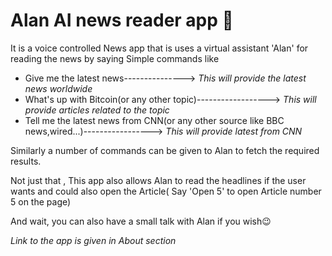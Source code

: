 # Alan AI news reader app 📰

It is a voice controlled News app that is uses a virtual assistant 'Alan' for reading the news by saying Simple commands like 
* Give me the latest news--------------->       *This will provide the latest news worldwide*
* What's up with Bitcoin(or any other topic)------------------>       *This will provide articles related to the topic*
* Tell me the latest news from CNN(or any other source like BBC news,wired...)----------------->    *This will provide latest from CNN*

Similarly a number of commands can be given to Alan to fetch the required results.

Not just that , This app also allows Alan to read the headlines if the user wants and could also open the Article( Say 'Open 5' to open Article number 5 on the page)

And wait, you can also have a small talk with Alan if you wish😉

*Link to the app is given in About section*
